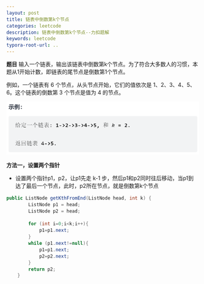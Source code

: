 ```yaml
---
layout: post
title: 链表中倒数第k个节点
categories: leetcode
description: 链表中倒数第k个节点--力扣题解
keywords: leetcode
typora-root-url: ..
---
```


﻿**题目**
输入一个链表，输出该链表中倒数第k个节点。为了符合大多数人的习惯，本题从1开始计数，即链表的尾节点是倒数第1个节点。

例如，一个链表有 6 个节点，从头节点开始，它们的值依次是 1、2、3、4、5、6。这个链表的倒数第 3 个节点是值为 4 的节点。

![img](/images/posts/The-k-th-node-from-the-bottom-in-the-linked-list/f6ec9310648849e6870f9ad5221c8b57.png)

**方法一，设置两个指针**

- 设置两个指针p1，p2，让p1先走 k-1 步，然后p1和p2同时往后移动，当p1到达了最后一个节点，此时，p2所在节点，就是倒数第k个节点

```java
public ListNode getKthFromEnd(ListNode head, int k) {
        ListNode p1 = head;
        ListNode p2 = head;

        for (int i=0;i<k;i++){
            p1=p1.next;
        }
        while (p1.next!=null){
            p1=p1.next;
            p2=p2.next;
        }
        return p2;
    }
```
